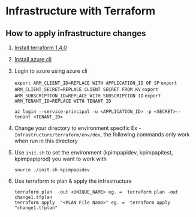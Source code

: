 # Infrastructure with Terraform

## How to apply infrastructure changes

1. [Install terraform 1.4.0](https://releases.hashicorp.com/terraform/1.4.0/)

2. [Install azure cli](https://docs.microsoft.com/en-us/cli/azure/install-azure-cli)

3. Login to azure using azure cli

   `export ARM_CLIENT_ID=REPLACE WITH APPLICATION_ID OF SP`
   `export ARM_CLIENT_SECRET=REPLACE CLIENT SECRET FROM KV`
   `export ARM_SUBSCRIPTION_ID=REPLACE WITH SUBSCRIPTION ID`
   `export ARM_TENANT_ID=REPLACE WITH TENANT ID`

   `az login --service-principal -u <APPLICATION_ID> -p <SECRET>--tenant <TENANT_ID>`

4. Change your directory to environment specific Ex - `Infrastructure/terraform/env/dev`, the following commands only work when run in this directory

5. Use `init.sh` to set the environment (kpimpapidev, kpimpapitest, kpimpapiprod) you want to work with

   `source ./init.sh kpimpapidev`

6. Use terraform to plan & apply the infrastructure

   ```
   terraform plan  -out <UNIQUE_NAME> eg. =  terraform plan -out change1.tfplan
   terraform apply  "<PLAN File Name>" eg. =  terraform apply "change1.tfplan"
   ```
